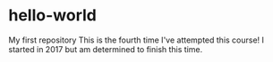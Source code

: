 # hello-world
My first repository
This is the fourth time I've attempted this course! 
I started in 2017 but am determined to finish this time.
